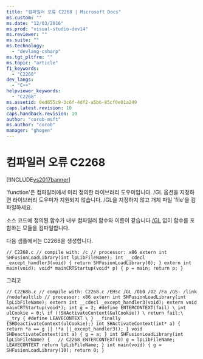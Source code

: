 ```yaml
---
title: "컴파일러 오류 C2268 | Microsoft Docs"
ms.custom: ""
ms.date: "12/03/2016"
ms.prod: "visual-studio-dev14"
ms.reviewer: ""
ms.suite: ""
ms.technology: 
  - "devlang-csharp"
ms.tgt_pltfrm: ""
ms.topic: "article"
f1_keywords: 
  - "C2268"
dev_langs: 
  - "C++"
helpviewer_keywords: 
  - "C2268"
ms.assetid: 0ed055c9-3c6f-4df2-a5b6-85cf0e01a249
caps.latest.revision: 10
caps.handback.revision: 10
author: "corob-msft"
ms.author: "corob"
manager: "ghogen"
---
```

# 컴파일러 오류 C2268
[!INCLUDE[vs2017banner](../../assembler/inline/includes/vs2017banner.md)]

'function'은 컴파일러에서 미리 정의한 라이브러리 도우미입니다. \/GL 옵션을 지정하면 라이브러리 도우미가 지원되지 않습니다. \/GL을 지정하지 않고 개체 파일 'file'을 컴파일하세요.  
  
 소스 코드에 정의된 함수가 내부 컴파일러 함수와 이름이 같습니다.[\/GL](../../build/reference/gl-whole-program-optimization.md) 없이 함수를 포함하는 모듈을 컴파일합니다.  
  
 다음 샘플에서는 C2268을 생성합니다.  
  
```  
// C2268.c // compile with: /c // processor: x86 extern int SHFusionLoadLibrary(int lpLibFileName); int __cdecl _except_handler3(void) { return SHFusionLoadLibrary(0); } extern int main(void); void* mainCRTStartup(void* p) { p = main; return p; }  
```  
  
 그리고  
  
```  
// C2268b.c // compile with: C2268.c /EHsc /GL /Ob0 /O2 /Fa /GS- /link /nodefaultlib // processor: x86 extern int SHFusionLoadLibrary(int lpLibFileName); extern int __cdecl _except_handler3(void); extern void mainCRTStartup(void*); int g = 2; #define ENTERCONTEXT(fail) \ int ulCookie = 0;\ if (!SHActivateContext(&ulCookie)) \ return fail;\ __try { #define LEAVECONTEXT \ } __finally {SHDeactivateContext(ulCookie);} int SHActivateContext(int* a) { return *a == g || !*a ||_except_handler3(); } void SHDeactivateContext(int a) { g = a; } int SHFusionLoadLibrary(int lpLibFileName) {   // C2268 ENTERCONTEXT(0) g = lpLibFileName; LEAVECONTEXT return lpLibFileName; } int main(void) { g = SHFusionLoadLibrary(10); return 0; }  
```